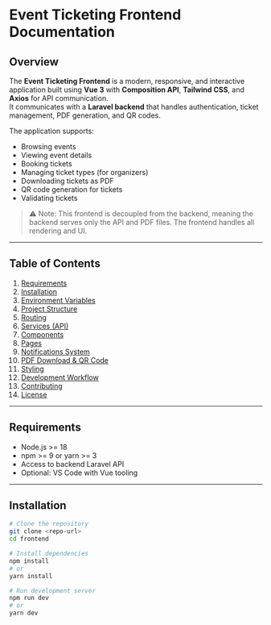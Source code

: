 # Event Ticketing Frontend Documentation

## Overview

The **Event Ticketing Frontend** is a modern, responsive, and interactive application built using **Vue 3** with **Composition API**, **Tailwind CSS**, and **Axios** for API communication.  
It communicates with a **Laravel backend** that handles authentication, ticket management, PDF generation, and QR codes.

The application supports:

- Browsing events
- Viewing event details
- Booking tickets
- Managing ticket types (for organizers)
- Downloading tickets as PDF
- QR code generation for tickets
- Validating tickets

> ⚠️ Note: This frontend is decoupled from the backend, meaning the backend serves only the API and PDF files. The frontend handles all rendering and UI.

---

## Table of Contents

1. [Requirements](#requirements)
2. [Installation](#installation)
3. [Environment Variables](#environment-variables)
4. [Project Structure](#project-structure)
5. [Routing](#routing)
6. [Services (API)](#services-api)
7. [Components](#components)
8. [Pages](#pages)
9. [Notifications System](#notifications-system)
10. [PDF Download & QR Code](#pdf-download--qr-code)
11. [Styling](#styling)
12. [Development Workflow](#development-workflow)
13. [Contributing](#contributing)
14. [License](#license)

---

## Requirements

- Node.js >= 18
- npm >= 9 or yarn >= 3
- Access to backend Laravel API
- Optional: VS Code with Vue tooling

---

## Installation

```bash
# Clone the repository
git clone <repo-url>
cd frontend

# Install dependencies
npm install
# or
yarn install

# Run development server
npm run dev
# or
yarn dev
```
